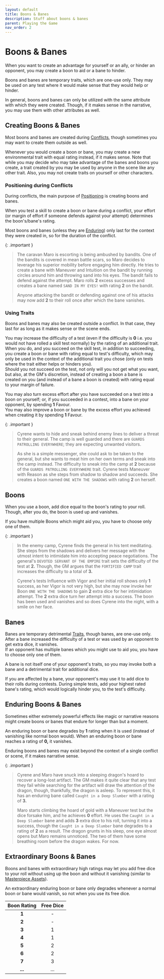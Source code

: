```yaml
---
layout: default
title: Boons & Banes
description: Stuff about boons & banes
parent: Playing the Game
nav_order: 2
---
```


# Boons & Banes

When you want to create an advantage for yourself or an ally, or hinder an opponent, you may create a boon to aid or a bane to hinder.

Boons and banes are temporary traits, which are one-use only. They may be used on any test where it would make sense that they would help or hinder.

In general, boons and banes can only be utilized with the same attribute with which they were created. Though, if it makes sense in the narrative, you may use them with other attributes as well.


## Creating Boons & Banes

Most boons and banes are created during [Conflicts](conflicts), though sometimes you may want to create them outside as well.

Whenever you would create a boon or bane, you may create a new environmental trait with equal rating instead, if it makes sense. Note that while you may decide who may take advantage of the banes and boons you create, a trait created by you may be used by anyone in the scene like any other trait. Also, you may not create traits on yourself or other characters.

### Positioning during Conflicts

During conflicts, the main purpose of [Positioning](conflicts#positioning) is creating boons and banes.

When you test a skill to create a boon or bane during a conflict, your effort (or margin of effort if someone defends against your attempt) determines the boon's/bane's rating.

Most boons and banes (unless they are [Enduring](#enduring-boons--banes)) only last for the context they were created in, so for the duration of the conflict.

{: .important }
> The caravan Maro is escorting is being ambushed by bandits. One of the bandits is covered in mean battle scars, so Maro decides to leverage his superior mobility before engaging him directly. He tries to create a bane with Maneuver and Intuition on the bandit by running circles around him and throwing sand into his eyes. The bandit fails to defend against the attempt. Maro rolls **2** excess successes and creates a bane named `SAND IN MY EYES!` with rating **2** on the bandit.
>
> Anyone attacking the bandit or defending against one of his attacks may now add **2** to their roll once after which the bane vanishes.

### Using Traits

Boons and banes may also be created outside a conflict. In that case, they last for as long as it makes sense or the scene ends.

You may increase the difficulty of a test (even if the difficulty is **0** i.e. you would not have rolled a skill test normally) by the rating of an additional trait.  
When you do, and you succeed on the skill test, in addition to succeeding, you create a boon or bane with rating equal to test's difficulty, which may only be used in the context of the additional trait you chose (only on tests where the trait either helps or hinders you).  
Should you not succeed on the test, not only will you not get what you want, but also, at the GM's discretion, instead of creating a boon a bane is created on you (and instead of a bane a boon is created) with rating equal to your margin of failure.

You may also turn excess effort after you have succeeded on a test into a boon on yourself; or, if you succeeded in a contest, into a bane on your opponent, by spending **1** Favour.  
You may also improve a boon or bane by the excess effort you achieved when creating it by spending **1** Favour.  

{: .important }
> Cyrene wants to hide and sneak behind enemy lines to deliver a threat to their general. The camp is well guarded and there are `GUARDS PATROLLING EVERYWHERE`; they are expecting unwanted visitors.
> 
> As she is a simple messenger, she could ask to be taken to the general, but she wants to meat him on her own terms and sneak into the camp instead. The difficulty to sneak into the camp at **2** because of the `GUARDS PATROLLING EVERYWHERE` trait. Cyrene tests Maneuver with Reason as she steps from shadow to shadow and succeeds. She creates a boon named `ONE WITH THE SHADOWS` with rating **2** on herself.


## Boons

When you use a boon, add dice equal to the boon's rating to your roll. Though, after you do, the boon is used up and vanishes.

If you have multiple Boons which might aid you, you have to choose only one of them.

{: .important }
> In the enemy camp, Cyrene finds the general in his tent meditating. She steps from the shadows and delivers her message with the utmost intent to intimidate him into accepting peace negotiations. The general's `DEVOTED SERVANT OF THE EMPIRE` trait sets the difficulty of the test at **2.** Though, the GM argues that the `FORTIFIED CAMP` trait increases the difficulty to a total of **3.**
>
> Cyrene's tests Influence with Vigor and her initial roll shows only **1** success, as her Vigor is not very high, but she may now invoke her Boon `ONE WITH THE SHADOWS` to gain **2** extra dice for her intimidation attempt. The **2** extra dice turn her attempt into a success. The boon has been used and vanishes and so does Cyrene into the night, with a smile on her face.


## Banes

Banes are temporary detrimental [Traits](../characters/traits), though banes, are one-use only. After a bane increased the difficulty of a test or was used by an opponent to get extra dice, it vanishes.  
If an opponent has multiple banes which you might use to aid you, you have to choose only one of them.

A bane is not itself one of your opponent's traits, so you may invoke both a bane and a detrimental trait for additional dice.

If you are affected by a bane, your opponent's may use it to add dice to their rolls during contests. During simple tests, add your highest rated bane's rating, which would logically hinder you, to the test's difficulty.


## Enduring Boons & Banes

Sometimes either extremely powerful effects like magic or narrative reasons might create boons or banes that endure for longer than but a moment.

An enduring boon or bane degrades by **1** rating when it is used (instead of vanishing like normal boon would). When an enduring boon or bane reaches a rating of **0,** it vanishes.

Enduring boons and banes may exist beyond the context of a single conflict or scene, if it makes narrative sense.

{: .important }
> Cyrene and Maro have snuck into a sleeping dragon's hoard to recover a long-lost artifact. The GM makes it quite clear that any test they fail while searching for the artifact will draw the attention of the dragon, though, thankfully, the dragon is asleep. To represent this, it has an enduring bane called `Caught in a Deep Slumber` with a rating of **3.**
>
> Maro starts climbing the hoard of gold with a Maneuver test but the dice forsake him, and he achieves **0** effort. He uses the `Caught in a Deep Slumber` bane and adds **3** extra dice to his roll, turning it into a success, though the `Caught in a Deep Slumber` bane degrades to a rating of **2** as a result. The dragon grunts in his sleep, one eye almost opens but Maro remains unnoticed. The two of them have some breathing room before the dragon wakes. For now.


## Extraordinary Boons & Banes

Boons and banes with extraordinary high ratings may let you add free dice to your roll without using up the boon and without it vanishing (similar to [Masterpiece Assets](assets#masterpieces)).

An extraordinary enduring boon or bane only degrades whenever a normal boon or bane would vanish, so not when you use its free dice.

| Boon Rating | Free Dice |
|:-----------:|:---------:|
|    **1**    |     -     |
|    **2**    |     -     |
|    **3**    |     1     |
|    **4**    |     1     |
|    **5**    |     2     |
|    **6**    |     2     |
|    **7**    |     3     |
|   **...**   |    ...    |
